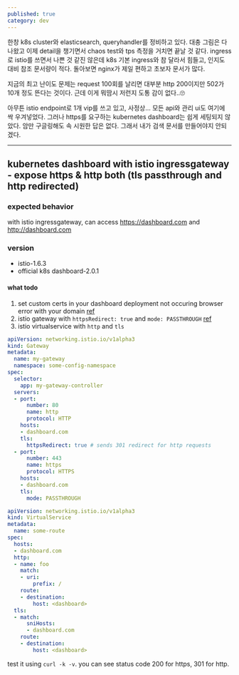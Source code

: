 ```yaml
---
published: true
category: dev
---
```

한창 k8s cluster와 elasticsearch, queryhandler를 정비하고 있다.
대충 그림은 다 나왔고 이제 detail을 챙기면서 chaos test와 tps 측정을 거치면 끝날 것 같다.
ingress로 istio를 쓰면서 나쁜 것 같진 않은데 k8s 기본 ingress와 참 달라서 힘들고, 인지도 대비 참조 문서량이 적다. 돌아보면 nginx가 제일 편하고 초보자 문서가 많다.

지금의 최고 난이도 문제는 request 100회를 날리면 대부분 http 200이지만 502가 10개 정도 뜬다는 것이다.
근데 이게 뭐땀시 저런지 도통 감이 없다..🙄

아무튼 istio endpoint로 1개 vip를 쓰고 있고, 사정상... 모든 api와 관리 ui도 여기에 싹 우겨넣었다. 
그러나 https를 요구하는 kubernetes dashboard는 쉽게 세팅되지 않았다. 암만 구글링해도 속 시원한 답은 없다. 그래서 내가 검색 문서를 만들어야지 안되겠다.

---

## kubernetes dashboard with istio ingressgateway - expose https & http both (tls passthrough and http redirected)

### expected behavior

with istio ingressgateway, can access https://dashboard.com and http://dashboard.com

### version
* istio-1.6.3
* official k8s dashboard-2.0.1

#### what todo

1. set custom certs in your dashboard deployment not occuring browser error with your domain [ref](https://github.com/kubernetes/dashboard/blob/v2.0.1/docs/user/certificate-management.md)
2. istio gateway with `httpsRedirect: true` and `mode: PASSTHROUGH` [ref](https://istio.io/latest/docs/reference/config/networking/gateway/)
3. istio virtualservice with `http` and `tls`

```yaml
apiVersion: networking.istio.io/v1alpha3
kind: Gateway
metadata:
  name: my-gateway
  namespace: some-config-namespace
spec:
  selector:
    app: my-gateway-controller
  servers:
  - port:
      number: 80
      name: http
      protocol: HTTP
    hosts:
    - dashboard.com
    tls:
      httpsRedirect: true # sends 301 redirect for http requests
  - port:
      number: 443
      name: https
      protocol: HTTPS
    hosts:
    - dashboard.com
    tls:
      mode: PASSTHROUGH
```

```yaml
apiVersion: networking.istio.io/v1alpha3
kind: VirtualService
metadata:
  name: some-route
spec:
  hosts:
  - dashboard.com
  http:
  - name: foo
    match:
    - uri:
        prefix: /
    route:
    - destination:
        host: <dashboard>
  tls:
  - match:
      sniHosts:
      - dashboard.com
    route:
    - destination:
        host: <dashboard>
```

test it using `curl -k -v`. you can see status code 200 for https, 301 for http.
